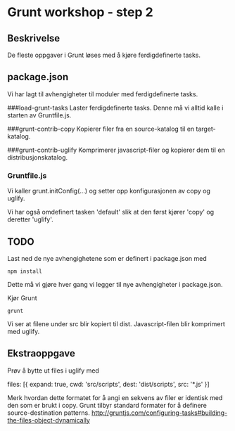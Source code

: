 # Grunt workshop - step 2

## Beskrivelse

De fleste oppgaver i Grunt løses med å kjøre ferdigdefinerte tasks.

## package.json
Vi har lagt til avhengigheter til moduler med ferdigdefinerte tasks.

###load-grunt-tasks
Laster ferdigdefinerte tasks. Denne må vi alltid kalle i starten av Gruntfile.js.

###grunt-contrib-copy
Kopierer filer fra en source-katalog til en target-katalog.

###grunt-contrib-uglify
Komprimerer javascript-filer og kopierer dem til en distribusjonskatalog.

### Gruntfile.js
Vi kaller grunt.initConfig(...) og setter opp konfigurasjonen av copy og uglify.

Vi har også omdefinert tasken 'default' slik at den først kjører 'copy' og deretter 'uglify'.


## TODO

Last ned de nye avhengighetene som er definert i package.json med

	npm install

Dette må vi gjøre hver gang vi legger til nye avhengigheter i package.json.


Kjør Grunt
	
	grunt	

Vi ser at filene under src blir kopiert til dist. Javascript-filen blir komprimert med uglify. 


## Ekstraoppgave

Prøv å bytte ut files i uglify med

files: [{
          expand: true,
          cwd: 'src/scripts',
          dest: 'dist/scripts',
          src: '*.js'
      	}]

Merk hvordan dette formatet for å angi en sekvens av filer er identisk med den som er brukt i copy. Grunt tilbyr standard formater for å definere source-destination patterns.
http://gruntjs.com/configuring-tasks#building-the-files-object-dynamically
